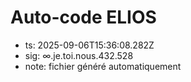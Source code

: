 # Auto-code ELIOS
- ts: 2025-09-06T15:36:08.282Z
- sig: ∞.je.toi.nous.432.528
- note: fichier généré automatiquement